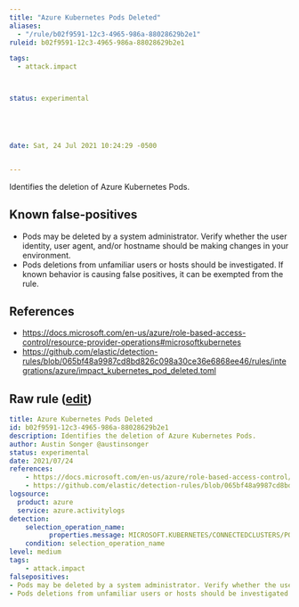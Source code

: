 ```yaml
---
title: "Azure Kubernetes Pods Deleted"
aliases:
  - "/rule/b02f9591-12c3-4965-986a-88028629b2e1"
ruleid: b02f9591-12c3-4965-986a-88028629b2e1

tags:
  - attack.impact



status: experimental





date: Sat, 24 Jul 2021 10:24:29 -0500


---
```


Identifies the deletion of Azure Kubernetes Pods.

<!--more-->


## Known false-positives

* Pods may be deleted by a system administrator. Verify whether the user identity, user agent, and/or hostname should be making changes in your environment.
* Pods deletions from unfamiliar users or hosts should be investigated. If known behavior is causing false positives, it can be exempted from the rule.



## References

* https://docs.microsoft.com/en-us/azure/role-based-access-control/resource-provider-operations#microsoftkubernetes
* https://github.com/elastic/detection-rules/blob/065bf48a9987cd8bd826c098a30ce36e6868ee46/rules/integrations/azure/impact_kubernetes_pod_deleted.toml


## Raw rule ([edit](https://github.com/SigmaHQ/sigma/edit/master/rules/cloud/azure/azure_kubernetes_pods_deleted.yml))
```yaml
title: Azure Kubernetes Pods Deleted
id: b02f9591-12c3-4965-986a-88028629b2e1
description: Identifies the deletion of Azure Kubernetes Pods.
author: Austin Songer @austinsonger
status: experimental
date: 2021/07/24
references:
    - https://docs.microsoft.com/en-us/azure/role-based-access-control/resource-provider-operations#microsoftkubernetes
    - https://github.com/elastic/detection-rules/blob/065bf48a9987cd8bd826c098a30ce36e6868ee46/rules/integrations/azure/impact_kubernetes_pod_deleted.toml
logsource:
  product: azure
  service: azure.activitylogs
detection:
    selection_operation_name:
          properties.message: MICROSOFT.KUBERNETES/CONNECTEDCLUSTERS/PODS/DELETE
    condition: selection_operation_name
level: medium
tags:
    - attack.impact
falsepositives:
- Pods may be deleted by a system administrator. Verify whether the user identity, user agent, and/or hostname should be making changes in your environment.
- Pods deletions from unfamiliar users or hosts should be investigated. If known behavior is causing false positives, it can be exempted from the rule.

```
